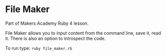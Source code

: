 File Maker
==========

Part of Makers Academy Ruby 4 lesson. 

File Maker allows you to input content from the command line, save it, read it. There is also an option to introspect the code.

To run type:
```ruby file_maker.rb```
